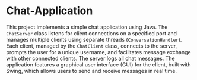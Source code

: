 # Chat-Application

This project implements a simple chat application using Java. The `ChatServer` class listens for client connections on a specified port and manages multiple clients using separate threads (`ConversationHandler`). Each client, managed by the `ChatClient` class, connects to the server, prompts the user for a unique username, and facilitates message exchange with other connected clients. The server logs all chat messages. The application features a graphical user interface (GUI) for the client, built with Swing, which allows users to send and receive messages in real time.
